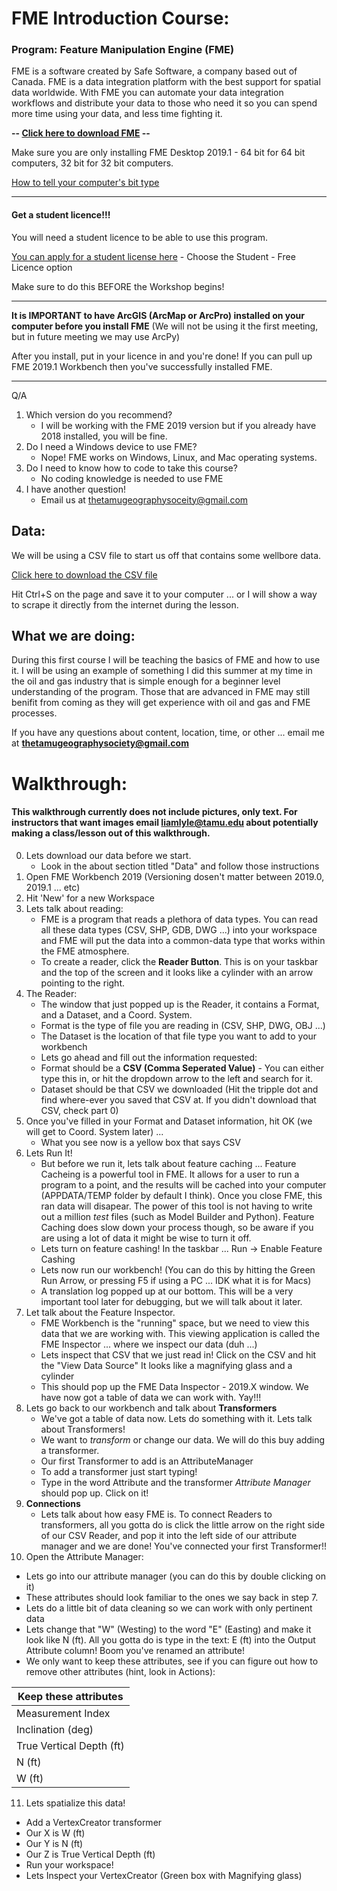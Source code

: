 # FME Introduction Course:

### Program: Feature Manipulation Engine (FME)
FME is a software created by Safe Software, a company based out of Canada. FME is a data integration platform with the best support for spatial data worldwide. With FME you can automate your data integration workflows and distribute your data to those who need it so you can spend more time using your data, and less time fighting it.

**-- [Click here to download FME](https://www.safe.com/support/support-resources/fme-downloads/) --**

Make sure you are only installing FME Desktop 2019.1 - 64 bit for 64 bit computers, 32 bit for 32 bit computers.

[How to tell your computer's bit type](https://lmgtfy.com/?q=how+to+tell+if+your+pc+is+64+or+32+bit)

---

#### Get a student licence!!!

You will need a student licence to be able to use this program.

[You can apply for a student license here](https://www.safe.com/fme/fme-desktop/trial-download/) - Choose the Student - Free Licence option

Make sure to do this BEFORE the Workshop begins!

---

**It is IMPORTANT to have ArcGIS (ArcMap or ArcPro) installed on your computer before you install FME** (We will not be using it the first meeting, but in future meeting we may use ArcPy)

After you install, put in your licence in and you're done! If you can pull up FME 2019.1 Workbench then you've successfully installed FME. 

---

Q/A
1. Which version do you recommend?
    * I will be working with the FME 2019 version but if you already have 2018 installed, you will be fine.
2. Do I need a Windows device to use FME?
    * Nope! FME works on Windows, Linux, and Mac operating systems.
3. Do I need to know how to code to take this course?
    * No coding knowledge is needed to use FME
4. I have another question!
    * Email us at thetamugeographysoceity@gmail.com

## Data:
We will be using a CSV file to start us off that contains some wellbore data.

[Click here to download the CSV file](https://raw.githubusercontent.com/TAMUGeographySociety/TAMU_Geography_Society/master/Learning/Week1/BorestickData.csv)

Hit Ctrl+S on the page and save it to your computer ... or I will show a way to scrape it directly from the internet during the lesson.

## What we are doing:
During this first course I will be teaching the basics of FME and how to use it. I will be using an example of something I did this summer at my time in the oil and gas industry that is simple enough for a beginner level understanding of the program. Those that are advanced in FME may still benifit from coming as they will get experience with oil and gas and FME processes.

If you have any questions about content, location, time, or other ... email me at **thetamugeographysociety@gmail.com**


# Walkthrough:
#### This walkthrough currently does not include pictures, only text. For instructors that want images email liamlyle@tamu.edu about potentially making a class/lesson out of this walkthrough.

0. Lets download our data before we start.
   - Look in the about section titled "Data" and follow those instructions
1. Open FME Workbench 2019 (Versioning dosen't matter between 2019.0, 2019.1 ... etc)
2. Hit 'New' for a new Workspace
3. Lets talk about reading:
   - FME is a program that reads a plethora of data types. You can read all these data types (CSV, SHP, GDB, DWG ...) into your workspace and FME will put the data into a common-data type that works within the FME atmosphere.
   - To create a reader, click the **Reader Button**. This is on your taskbar and the top of the screen and it looks like a cylinder with an arrow pointing to the right.
4. The Reader:
   - The window that just popped up is the Reader, it contains a Format, and a Dataset, and a Coord. System.
   - Format is the type of file you are reading in (CSV, SHP, DWG, OBJ ...)
   - The Dataset is the location of that file type you want to add to your workbench
   - Lets go ahead and fill out the information requested:
   - Format should be a **CSV (Comma Seperated Value)** - You can either type this in, or hit the dropdown arrow to the left and search for it.
   - Dataset should be that CSV we downloaded (Hit the tripple dot and find where-ever you saved that CSV at. If you didn't download that CSV, check part 0)
5. Once you've filled in your Format and Dataset information, hit OK (we will get to Coord. System later) ...
   - What you see now is a yellow box that says CSV 
6. Lets Run It!
   - But before we run it, lets talk about feature caching ... Feature Cacheing is a powerful tool in FME. It allows for a user to run a program to a point, and the results will be cached into your computer (APPDATA/TEMP folder by default I think). Once you close FME, this ran data will disapear. The power of this tool is not having to write out a million _test_ files (such as Model Builder and Python). Feature Caching does slow down your process though, so be aware if you are using a lot of data it might be wise to turn it off.
   - Lets turn on feature cashing! In the taskbar ... Run -> Enable Feature Cashing
   - Lets now run our workbench! (You can do this by hitting the Green Run Arrow, or pressing F5 if using a PC ... IDK what it is for Macs)
   - A translation log popped up at our bottom. This will be a very important tool later for debugging, but we will talk about it later.
7. Let talk about the Feature Inspector.
   - FME Workbench is the "running" space, but we need to view this data that we are working with. This viewing application is called the FME Inspector ... where we inspect our data (duh ...)
   - Lets inspect that CSV that we just read in! Click on the CSV and hit the "View Data Source" It looks like a magnifying glass and a cylinder
   - This should pop up the FME Data Inspector - 2019.X window. We have now got a table of data we can work with. Yay!!!
8. Lets go back to our workbench and talk about **Transformers**
   - We've got a table of data now. Lets do something with it. Lets talk about Transformers!
   - We want to _transform_ or change our data. We will do this buy adding a transformer.
   - Our first Transformer to add is an AttributeManager
   - To add a transformer just start typing!
   - Type in the word Attribute and the transformer _Attribute Manager_ should pop up. Click on it!
9. **Connections**
   - Lets talk about how easy FME is. To connect Readers to transformers, all you gotta do is click the little arrow on the right side of our CSV Reader, and pop it into the left side of our attribute manager and we are done! You've connected your first Transformer!!
10. Open the Attribute Manager:
   - Lets go into our attribute manager (you can do this by double clicking on it)
   - These attributes should look familiar to the ones we say back in step 7.
   - Lets do a little bit of data cleaning so we can work with only pertinent data
   - Lets change that "W" (Westing) to the word "E" (Easting) and make it look like N (ft). All you gotta do is type in the text: E (ft) into the Output Attribute column! Boom you've renamed an attribute!
   - We only want to keep these attributes, see if you can figure out how to remove other attributes (hint, look in Actions):

| Keep these attributes |
| --------------------- |
| Measurement Index |
| Inclination (deg) |
| True Vertical Depth (ft) |
| N (ft) |
| W (ft) |

11. Lets spatialize this data!
   - Add a VertexCreator transformer
   - Our X is W (ft)
   - Our Y is N (ft)
   - Our Z is True Vertical Depth (ft)
   - Run your workspace!
   - Lets Inspect your VertexCreator (Green box with Magnifying glass)
